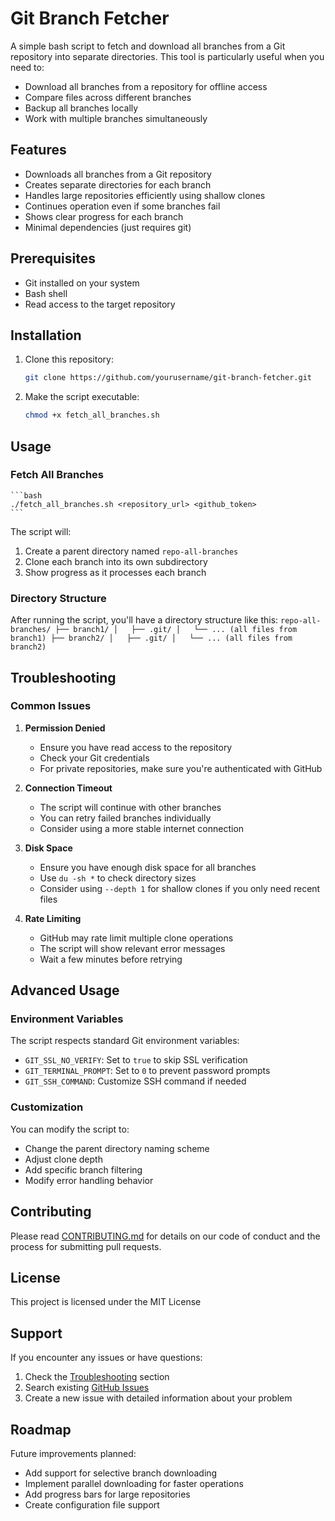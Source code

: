 # Git Branch Fetcher

A simple bash script to fetch and download all branches from a Git repository into separate directories. This tool is particularly useful when you need to:
- Download all branches from a repository for offline access
- Compare files across different branches
- Backup all branches locally
- Work with multiple branches simultaneously

## Features

- Downloads all branches from a Git repository
- Creates separate directories for each branch
- Handles large repositories efficiently using shallow clones
- Continues operation even if some branches fail
- Shows clear progress for each branch
- Minimal dependencies (just requires git)

## Prerequisites

- Git installed on your system
- Bash shell
- Read access to the target repository

## Installation

1. Clone this repository:
   ```bash
   git clone https://github.com/yourusername/git-branch-fetcher.git
   ```

2. Make the script executable:
   ```bash
   chmod +x fetch_all_branches.sh
   ```

## Usage

### Fetch All Branches
    ```bash
    ./fetch_all_branches.sh <repository_url> <github_token>
    ```

The script will:
1. Create a parent directory named `repo-all-branches`
2. Clone each branch into its own subdirectory
3. Show progress as it processes each branch

### Directory Structure
After running the script, you'll have a directory structure like this:
    ```
    repo-all-branches/
    ├── branch1/
    │   ├── .git/
    │   └── ... (all files from branch1)
    ├── branch2/
    │   ├── .git/
    │   └── ... (all files from branch2)
    ```

## Troubleshooting

### Common Issues

1. **Permission Denied**
   - Ensure you have read access to the repository
   - Check your Git credentials
   - For private repositories, make sure you're authenticated with GitHub

2. **Connection Timeout**
   - The script will continue with other branches
   - You can retry failed branches individually
   - Consider using a more stable internet connection

3. **Disk Space**
   - Ensure you have enough disk space for all branches
   - Use `du -sh *` to check directory sizes
   - Consider using `--depth 1` for shallow clones if you only need recent files

4. **Rate Limiting**
   - GitHub may rate limit multiple clone operations
   - The script will show relevant error messages
   - Wait a few minutes before retrying

## Advanced Usage

### Environment Variables
The script respects standard Git environment variables:
- `GIT_SSL_NO_VERIFY`: Set to `true` to skip SSL verification
- `GIT_TERMINAL_PROMPT`: Set to `0` to prevent password prompts
- `GIT_SSH_COMMAND`: Customize SSH command if needed

### Customization
You can modify the script to:
- Change the parent directory naming scheme
- Adjust clone depth
- Add specific branch filtering
- Modify error handling behavior

## Contributing

Please read [CONTRIBUTING.md](CONTRIBUTING.md) for details on our code of conduct and the process for submitting pull requests.

## License

This project is licensed under the MIT License

## Support

If you encounter any issues or have questions:
1. Check the [Troubleshooting](#troubleshooting) section
2. Search existing [GitHub Issues](https://github.com/yourusername/git-branch-fetcher/issues)
3. Create a new issue with detailed information about your problem

## Roadmap

Future improvements planned:
- Add support for selective branch downloading
- Implement parallel downloading for faster operations
- Add progress bars for large repositories
- Create configuration file support
